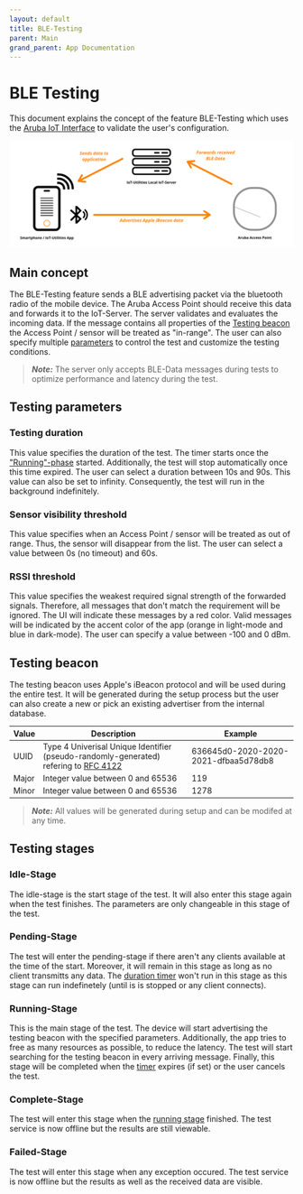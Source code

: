 ```yaml
---
layout: default
title: BLE-Testing
parent: Main
grand_parent: App Documentation
---
```


# BLE Testing

This document explains the concept of the feature BLE-Testing which uses the [Aruba IoT Interface](../aruba/aruba_iot_configuration_guide.md) to validate the user's configuration.

![Concept of BLE-Testing](../images/ble_testing_graphic.png)

## Main concept

The BLE-Testing feature sends a BLE advertising packet via the bluetooth radio of the mobile device. The Aruba Access Point should receive this data and forwards it to the IoT-Server. The server validates and evaluates the incoming data. If the message contains all properties of the [Testing beacon](#testing-beacon) the Access Point / sensor will be treated as "in-range". The user can also specify multiple [parameters](#testing-parameters) to control the test and customize the testing conditions.

> **_Note:_** The server only accepts BLE-Data messages during tests to optimize performance and latency during the test.

## Testing parameters

### Testing duration

This value specifies the duration of the test. The timer starts once the ["Running"-phase](#running-stage) started. Additionally, the test will stop automatically once this time expired. The user can select a duration between 10s and 90s. This value can also be set to infinity. Consequently, the test will run in the background indefinitely.

### Sensor visibility threshold

This value specifies when an Access Point / sensor will be treated as out of range. Thus, the sensor will disappear from the list. The user can select a value between 0s (no timeout) and 60s.

### RSSI threshold

This value specifies the weakest required signal strength of the forwarded signals. Therefore, all messages that don't match the requirement will be ignored. The UI will indicate these messages by a red color. Valid messages will be indicated by the accent color of the app (orange in light-mode and blue in dark-mode). The user can specify a value between -100 and 0 dBm.

## Testing beacon

The testing beacon uses Apple's iBeacon protocol and will be used during the entire test. It will be generated during the setup process but the user can also create a new or pick an existing advertiser from the internal database.

|Value|Description|Example|
|-|-|-|
|UUID|Type 4 Univerisal Unique Identifier (pseudo-randomly-generated) refering to [RFC 4122](https://www.ietf.org/rfc/rfc4122.txt)|636645d0-2020-2020-2021-dfbaa5d78db8|
|Major|Integer value between 0 and 65536|119|
|Minor|Integer value between 0 and 65536|1278|

> **_Note:_** All values will be generated during setup and can be modifed at any time.

## Testing stages

### Idle-Stage

The idle-stage is the start stage of the test. It will also enter this stage again when the test finishes. The parameters are only changeable in this stage of the test.

### Pending-Stage

The test will enter the pending-stage if there aren't any clients available at the time of the start. Moreover, it will remain in this stage as long as no client transmitts any data. The [duration timer](#testing-duration) won't run in this stage as this stage can run indefinetely (until is is stopped or any client connects).

### Running-Stage

This is the main stage of the test. The device will start advertising the testing beacon with the specified parameters. Additionally, the app tries to free as many resources as possible, to reduce the latency. The test will start searching for the testing beacon in every arriving message. Finally, this stage will be completed when the [timer](#testing-duration) expires (if set) or the user cancels the test.

### Complete-Stage

The test will enter this stage when the [running stage](#running-stage) finished. The test service is now offline but the results are still viewable.

### Failed-Stage

The test will enter this stage when any exception occured. The test service is now offline but the results as well as the received data are visible.
